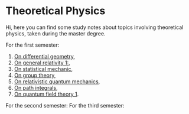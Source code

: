 # Theoretical Physics

Hi, here you can find some study notes about topics involving theoretical physics, taken during the master degree. 

For the first semester:
1. [On differential geometry](https://github.com/PhysicsZandi/TheoreticalPhysics/blob/main/source/dg/dg.pdf),
2. [On general relativity 1:](https://github.com/PhysicsZandi/TheoreticalPhysics/blob/main/source/gr1/gr1.pdf),
3. [On statistical mechanic](https://github.com/PhysicsZandi/TheoreticalPhysics/blob/main/source/sm/sm.pdf),
4. [On group theory](https://github.com/PhysicsZandi/TheoreticalPhysics/blob/main/source/lie/lie.pdf),
5. [On relativistic quantum mechanics](https://github.com/PhysicsZandi/TheoreticalPhysics/blob/main/source/rqm/rqm.pdf),
6. [On path integrals](https://github.com/PhysicsZandi/TheoreticalPhysics/blob/main/source/pi/pi.pdf),
7. [On quantum field theory 1](https://github.com/PhysicsZandi/TheoreticalPhysics/blob/main/source/qft1/qft1.pdf).

For the second semester:
For the third semester: